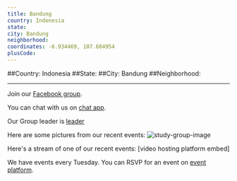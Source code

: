 ```yaml
---
title: Bandung
country: Indonesia
state: 
city: Bandung
neighborhood: 
coordinates: -6.934469, 107.604954
plusCode:
---
```


##Country: Indonesia
##State: 
##City: Bandung
##Neighborhood: 
*****
Join our [Facebook group](https://www.facebook.com/groups/free.code.camp.bandung).

You can chat with us on [chat app]().

Our Group leader is [leader]()

Here are some pictures from our recent events:
![study-group-image]()

Here's a stream of one of our recent events:
[video hosting platform embed]

We have events every Tuesday. You can RSVP for an event on [event platform]().

